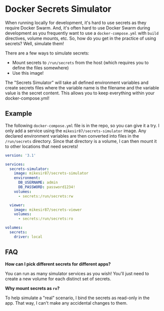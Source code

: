 # Docker Secrets Simulator

When running locally for development, it's hard to use secrets as they require Docker Swarm. And, it's often hard to use Docker Swarm during development as you frequently want to use a `docker-compose.yml` with `build` directives, volume mounts, etc.  So, how do you get in the practice of using secrets?  Well, simulate them!

There are a few ways to simulate secrets:

- Mount secrets to `/run/secrets` from the host (which requires you to define the files somewhere)
- Use this image!

The "Secrets Simulator" will take all defined environment variables and create secrets files where the variable name is the filename and the variable value is the secret content. This allows you to keep everything within your docker-compose.yml!

## Example

The following `docker-compose.yml` file is in the repo, so you can give it a try. I only add a service using the `mikesir87/secrets-simulator` image. Any declared environment variables are then converted into files in the `/run/secrets` directory. Since that directory is a volume, I can then mount it to other locations that need secrets!

```yaml
version: '3.1'

services:
  secrets-simulator:
    image: mikesir87/secrets-simulator
    environment:
      DB_USERNAME: admin
      DB_PASSWORD: password1234!
    volumes:
      - secrets:/run/secrets:rw

  viewer:
    image: mikesir87/secrets-viewer
    volumes:
      - secrets:/run/secrets:ro

volumes:
  secrets:
    driver: local
```

## FAQ

**How can I pick different secrets for different apps?**

You can run as many simulator services as you wish! You'll just need to create a new volume for each distinct set of secrets.


**Why mount secrets as `ro`?**

To help simulate a "real" scenario, I bind the secrets as read-only in the app. That way, I can't make any accidental changes to them.



